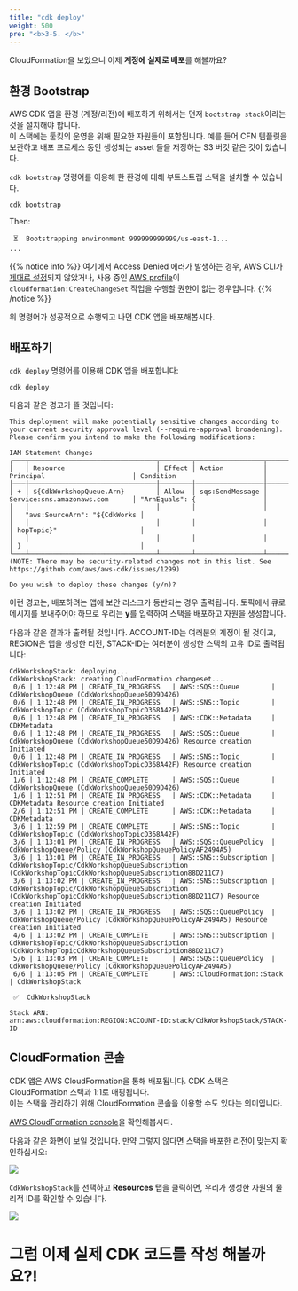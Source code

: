 ```yaml
---
title: "cdk deploy"
weight: 500
pre: "<b>3-5. </b>"
---
```




CloudFormation을 보았으니 이제 **계정에 실제로 배포**를 해볼까요?

## 환경 Bootstrap

AWS CDK 앱을 환경 (계정/리전)에 배포하기 위해서는 먼저 `bootstrap stack`이라는 것을 설치해야 합니다.  
이 스택에는 툴킷의 운영을 위해 필요한 자원들이 포함됩니다. 예를 들어 CFN 템플릿을 보관하고 배포 프로세스 동안 생성되는 asset 들을 저장하는 S3 버킷 같은 것이 있습니다.

`cdk bootstrap` 명령어를 이용해 한 환경에 대해 부트스트랩 스택을 설치할 수 있습니다.


```
cdk bootstrap
```

Then:

```
 ⏳  Bootstrapping environment 999999999999/us-east-1...
...
```

{{% notice info %}} 
여기에서 Access Denied 에러가 발생하는 경우, AWS CLI가 [제대로 설정](/ko/20-preq/200-account/)되지 않았거나, 사용 중인 [AWS profile](https://docs.aws.amazon.com/cli/latest/userguide/cli-configure-profiles.html)이 `cloudformation:CreateChangeSet` 작업을 수행할 권한이 없는 경우입니다. {{% /notice %}}

위 명령어가 성공적으로 수행되고 나면 CDK 앱을 배포해봅시다.


## 배포하기

`cdk deploy` 명령어를 이용해 CDK 앱을 배포합니다:

```
cdk deploy
```

다음과 같은 경고가 뜰 것입니다:

```text
This deployment will make potentially sensitive changes according to your current security approval level (--require-approval broadening).
Please confirm you intend to make the following modifications:

IAM Statement Changes
┌───┬────────────────────────────────┬────────┬─────────────────┬────────────────────────────────┬────────────────────────────────┐
│   │ Resource                       │ Effect │ Action          │ Principal                      │ Condition                      │
├───┼────────────────────────────────┼────────┼─────────────────┼────────────────────────────────┼────────────────────────────────┤
│ + │ ${CdkWorkshopQueue.Arn}        │ Allow  │ sqs:SendMessage │ Service:sns.amazonaws.com      │ "ArnEquals": {                 │
│   │                                │        │                 │                                │   "aws:SourceArn": "${CdkWorks │
│   │                                │        │                 │                                │ hopTopic}"                     │
│   │                                │        │                 │                                │ }                              │
└───┴────────────────────────────────┴────────┴─────────────────┴────────────────────────────────┴────────────────────────────────┘
(NOTE: There may be security-related changes not in this list. See https://github.com/aws/aws-cdk/issues/1299)

Do you wish to deploy these changes (y/n)?
```

이런 경고는, 배포하려는 앱에 보안 리스크가 동반되는 경우 출력됩니다.
토픽에서 큐로 메시지를 보내주어야 하므로 우리는 **y**를 입력하여 스택을 배포하고 자원을 생성합니다.


다음과 같은 결과가 출력될 것입니다. ACCOUNT-ID는 여러분의 계정이 될 것이고, REGION은 앱을 생성한 리전, STACK-ID는 여러분이 생성한 스택의 고유 ID로 출력됩니다:

```
CdkWorkshopStack: deploying...
CdkWorkshopStack: creating CloudFormation changeset...
 0/6 | 1:12:48 PM | CREATE_IN_PROGRESS   | AWS::SQS::Queue        | CdkWorkshopQueue (CdkWorkshopQueue50D9D426)
 0/6 | 1:12:48 PM | CREATE_IN_PROGRESS   | AWS::SNS::Topic        | CdkWorkshopTopic (CdkWorkshopTopicD368A42F)
 0/6 | 1:12:48 PM | CREATE_IN_PROGRESS   | AWS::CDK::Metadata     | CDKMetadata
 0/6 | 1:12:48 PM | CREATE_IN_PROGRESS   | AWS::SQS::Queue        | CdkWorkshopQueue (CdkWorkshopQueue50D9D426) Resource creation Initiated
 0/6 | 1:12:48 PM | CREATE_IN_PROGRESS   | AWS::SNS::Topic        | CdkWorkshopTopic (CdkWorkshopTopicD368A42F) Resource creation Initiated
 1/6 | 1:12:48 PM | CREATE_COMPLETE      | AWS::SQS::Queue        | CdkWorkshopQueue (CdkWorkshopQueue50D9D426)
 1/6 | 1:12:51 PM | CREATE_IN_PROGRESS   | AWS::CDK::Metadata     | CDKMetadata Resource creation Initiated
 2/6 | 1:12:51 PM | CREATE_COMPLETE      | AWS::CDK::Metadata     | CDKMetadata
 3/6 | 1:12:59 PM | CREATE_COMPLETE      | AWS::SNS::Topic        | CdkWorkshopTopic (CdkWorkshopTopicD368A42F)
 3/6 | 1:13:01 PM | CREATE_IN_PROGRESS   | AWS::SQS::QueuePolicy  | CdkWorkshopQueue/Policy (CdkWorkshopQueuePolicyAF2494A5)
 3/6 | 1:13:01 PM | CREATE_IN_PROGRESS   | AWS::SNS::Subscription | CdkWorkshopTopic/CdkWorkshopQueueSubscription (CdkWorkshopTopicCdkWorkshopQueueSubscription88D211C7)
 3/6 | 1:13:02 PM | CREATE_IN_PROGRESS   | AWS::SNS::Subscription | CdkWorkshopTopic/CdkWorkshopQueueSubscription (CdkWorkshopTopicCdkWorkshopQueueSubscription88D211C7) Resource creation Initiated
 3/6 | 1:13:02 PM | CREATE_IN_PROGRESS   | AWS::SQS::QueuePolicy  | CdkWorkshopQueue/Policy (CdkWorkshopQueuePolicyAF2494A5) Resource creation Initiated
 4/6 | 1:13:02 PM | CREATE_COMPLETE      | AWS::SNS::Subscription | CdkWorkshopTopic/CdkWorkshopQueueSubscription (CdkWorkshopTopicCdkWorkshopQueueSubscription88D211C7)
 5/6 | 1:13:03 PM | CREATE_COMPLETE      | AWS::SQS::QueuePolicy  | CdkWorkshopQueue/Policy (CdkWorkshopQueuePolicyAF2494A5)
 6/6 | 1:13:05 PM | CREATE_COMPLETE      | AWS::CloudFormation::Stack | CdkWorkshopStack

 ✅  CdkWorkshopStack

Stack ARN:
arn:aws:cloudformation:REGION:ACCOUNT-ID:stack/CdkWorkshopStack/STACK-ID
```

## CloudFormation 콘솔

CDK 앱은 AWS CloudFormation을 통해 배포됩니다. CDK 스택은 CloudFormation 스택과 1:1로 매핑됩니다.  
이는 스택을 관리하기 위해 CloudFormation 콘솔을 이용할 수도 있다는 의미입니다.

[AWS CloudFormation
console](https://console.aws.amazon.com/cloudformation/home)을 확인해봅시다.

다음과 같은 화면이 보일 것입니다. 만약 그렇지 않다면 스택을 배포한 리전이 맞는지 확인하십시오:

![](/images/15-cdk/cfn1.png)

`CdkWorkshopStack`를 선택하고 __Resources__ 탭을 클릭하면, 우리가 생성한 자원의 물리적 ID를 확인할 수 있습니다.


![](/images/15-cdk/cfn2.png)

# 그럼 이제 실제 CDK 코드를 작성 해볼까요?!
